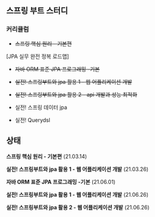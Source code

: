 ## 스프링 부트 스터디



### 커리큘럼



* ~~스프링 핵심 원리 - 기본편~~

 

 [JPA 실무 완전 정복 로드맵]

  * ~~자바 ORM 표준 JPA 프로그래밍 -기본~~

  * ~~실전! 스프링부트와 jpa 활용 1 - 웹 어플리케이션 개발~~
  * ~~실전! 스프링부트와 jpa 활용 2 - api 개발과 성능 최적화~~
  * 실전! 스프링 데이터 jpa
  * 실전! Querydsl



## 상태

**스프링 핵심 원리 - 기본편** (21.03.14)

**실전! 스프링부트와 jpa 활용 1 - 웹 어플리케이션 개발** (21.03.26)

**자바 ORM 표준 JPA 프로그래밍 -기본** (21.06.01)

**실전! 스프링부트와 jpa 활용 1 - 웹 어플리케이션 개발** (21.06.26)

**실전! 스프링부트와 jpa 활용 2 - 웹 어플리케이션 개발** (21.06.26)
